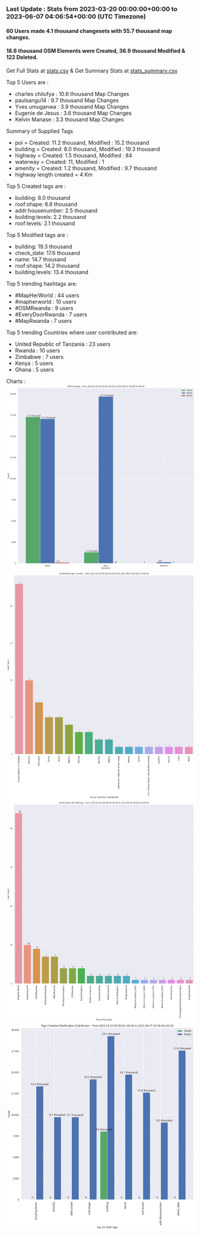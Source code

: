 ### Last Update : Stats from 2023-03-20 00:00:00+00:00 to 2023-06-07 04:06:54+00:00 (UTC Timezone)

#### 60 Users made 4.1 thousand changesets with 55.7 thousand map changes.
#### 18.6 thousand OSM Elements were Created, 36.9 thousand Modified & 122 Deleted.
Get Full Stats at [stats.csv](/stats/mapherworld/Daily/stats.csv)
 & Get Summary Stats at [stats_summary.csv](/stats/mapherworld/Daily/stats_summary.csv)

Top 5 Users are : 
- charles chilufya : 10.6 thousand Map Changes
- paulsangu14 : 9.7 thousand Map Changes
- Yves umuganwa : 3.9 thousand Map Changes
- Eugenie de Jesus : 3.6 thousand Map Changes
- Kelvin Manase : 3.3 thousand Map Changes

Summary of Supplied Tags
- poi = Created: 11.2 thousand, Modified : 15.2 thousand
- building = Created: 8.0 thousand, Modified : 19.3 thousand
- highway = Created: 1.5 thousand, Modified : 84
- waterway = Created: 11, Modified : 1
- amenity = Created: 1.2 thousand, Modified : 9.7 thousand
- highway length created = 4 Km


Top 5 Created tags are :
- building: 8.0 thousand
- roof:shape: 6.6 thousand
- addr:housenumber: 2.5 thousand
- building:levels: 2.2 thousand
- roof:levels: 2.1 thousand


Top 5 Modified tags are :
- building: 19.3 thousand
- check_date: 17.6 thousand
- name: 14.7 thousand
- roof:shape: 14.2 thousand
- building:levels: 13.4 thousand


Top 5 trending hashtags are:
- #MapHerWorld : 44 users
- #mapherworld : 10 users
- #OSMRwanda : 9 users
- #EveryDoorRwanda : 7 users
- #MapRwanda : 7 users


Top 5 trending Countries where user contributed are:
- United Republic of Tanzania : 23 users
- Rwanda : 10 users
- Zimbabwe : 7 users
- Kenya : 5 users
- Ghana : 5 users


 Charts : 
![Alt text](./stats_osm_changes.png) 
![Alt text](./stats_users_per_country.png) 
![Alt text](./stats_users_per_hashtag.png) 
![Alt text](./stats_tags.png) 
